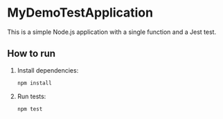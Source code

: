 # MyDemoTestApplication

This is a simple Node.js application with a single function and a Jest test.

## How to run

1. Install dependencies:
   ```sh
   npm install
   ```
2. Run tests:
   ```sh
   npm test
   ```
